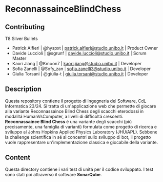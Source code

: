 # ReconnassainceBlindChess

## Contributing

T8 Silver Bullets
- Patrick Alfieri | @hyspxt | patrick.alfieri@studio.unibo.it | Product Owner
- Davide Luccioli | @sgrunf | davide.luccioli@studio.unibo.it | Scrum Master
- Kaori Jiang | @Kmoon7 | kaori.jiang@studio.unibo.it | Developer
- Sofia Zanelli | @Sofy_zan | sofia.zanelli3@studio.unibo.it | Developer
- Giulia Torsani | @giulia-t | giulia.torsani@studio.unibo.it | Developer

## Description
Questa repository contiene il progetto di Ingegneria del Software, CdL Informatica 23/24. 
Si tratta di un'applicazione web che permette di giocare alla variante Reconnassaince Blind Chess degli scacchi eterodossi in modalitá HumanVsComputer, a livelli di difficoltá crescenti.  
**Reconnassaince Blind Chess** é una variante degli scacchi (piú precisamente, una famiglia di varianti) formulata come progetto di ricerca e sviluppo al Johns Hopkins Applied Physics Laboratory (JHU/APL). Sebbene la challenge scientifica in sé si concentri sullo sviluppo di bot, il progetto vuole rappresentare un'implementazione classica e giocabile della variante.

## Content
Questa directory contiene i vari test di unitá per il codice sviluppato. I test sono stati poi attraverso il software **SonarQube**.
